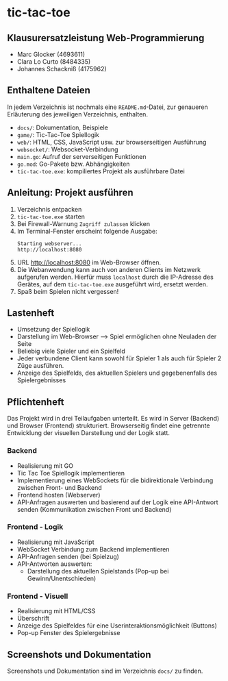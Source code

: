 # tic-tac-toe


## Klausurersatzleistung Web-Programmierung
- Marc Glocker (4693611)
- Clara Lo Curto (8484335)
- Johannes Schackniß (4175962)

## Enthaltene Dateien
In jedem Verzeichnis ist nochmals eine `README.md`-Datei, zur genaueren Erläuterung des jeweiligen Verzeichnis, enthalten.
- `docs/`: Dokumentation, Beispiele
- `game/`: Tic-Tac-Toe Spiellogik
- `web/`: HTML, CSS, JavaScript usw. zur browserseitigen Ausführung
- `websocket/`: Websocket-Verbindung
- `main.go`: Aufruf der serverseitigen Funktionen
- `go.mod`: Go-Pakete bzw. Abhängigkeiten
- `tic-tac-toe.exe`: kompiliertes Projekt als ausführbare Datei

## Anleitung: Projekt ausführen
1. Verzeichnis entpacken
2. `tic-tac-toe.exe` starten
3. Bei Firewall-Warnung `Zugriff zulassen` klicken
4. Im Terminal-Fenster erscheint folgende Ausgabe:
   ```
   Starting webserver...
   http://localhost:8080
   ```
5. URL [http://localhost:8080](http://localhost:8080) im Web-Browser öffnen.
6. Die Webanwendung kann auch von anderen Clients im Netzwerk aufgerufen werden. Hierfür muss `localhost` durch die IP-Adresse des Gerätes, auf dem `tic-tac-toe.exe` ausgeführt wird, ersetzt werden.
7. Spaß beim Spielen nicht vergessen!

## Lastenheft
- Umsetzung der Spiellogik
- Darstellung im Web-Browser --> Spiel ermöglichen ohne Neuladen der Seite 
- Beliebig viele Spieler und ein Spielfeld 
- Jeder verbundene Client kann sowohl für Spieler 1 als auch für Spieler 2 Züge ausführen. 
- Anzeige des Spielfelds, des aktuellen Spielers und gegebenenfalls des Spielergebnisses

## Pflichtenheft
Das Projekt wird in drei Teilaufgaben unterteilt. Es wird in Server (Backend) und Browser (Frontend) strukturiert. Browserseitig findet eine getrennte Entwicklung der visuellen Darstellung und der Logik statt. 

### Backend
- Realisierung mit GO
- Tic Tac Toe Spiellogik implementieren
- Implementierung eines WebSockets für die bidirektionale Verbindung zwischen Front- und Backend
- Frontend hosten (Webserver)
- API-Anfragen auswerten und basierend auf der Logik eine API-Antwort senden (Kommunikation zwischen Front und Backend)

### Frontend - Logik
- Realisierung mit JavaScript
- WebSocket Verbindung zum Backend implementieren 
- API-Anfragen senden (bei Spielzug)   
- API-Antworten auswerten: 
  - Darstellung des aktuellen Spielstands (Pop-up bei Gewinn/Unentschieden)

### Frontend - Visuell 
- Realisierung mit HTML/CSS 
- Überschrift
- Anzeige des Spielfeldes für eine Userinteraktionsmöglichkeit (Buttons)
- Pop-up Fenster des Spielergebnisse

## Screenshots und Dokumentation
Screenshots und Dokumentation sind im Verzeichnis `docs/` zu finden.